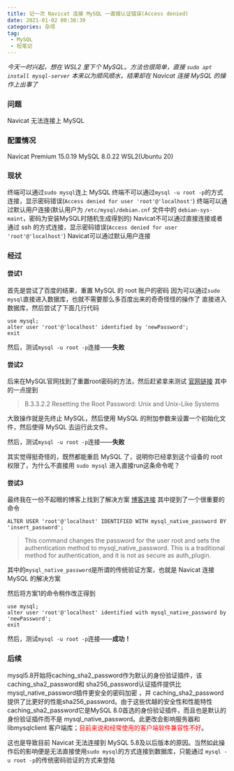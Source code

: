 ```yaml
---
title: 记一次 Navicat 连接 MySQL 一直报认证错误(Access denied)
date: 2021-01-02 00:38:39
categories: 杂项
tag:
 - MySQL
 - 短笔记
---
```


*今天一时兴起，想在 WSL2 里下个 MySQL。方法也很简单，直接 `sudo apt install mysql-server`*
*本来以为顺风顺水，结果却在 Navicat 连接 MySQL 的操作上出事了*

### 问题
Navicat 无法连接上 MySQL

### 配置情况
Navicat Premium 15.0.19
MySQL 8.0.22
WSL2(Ubuntu 20)

### 现状
终端可以通过`sudo mysql`连上 MySQL
终端不可以通过`mysql -u root -p`的方式连接，显示密码错误(`Access denied for user 'root'@'localhost'`)
终端可以通过默认用户连接(默认用户为 `/etc/mysql/debian.cnf` 文件中的 `debian-sys-maint`，密码为安装MySQL时随机生成得到的)
Navicat不可以通过直接连接或者通过 ssh 的方式连接，显示密码错误(`Access denied for user 'root'@'localhost'`)
Navicat可以通过默认用户连接

### 经过
#### 尝试1
首先是尝试了百度的结果，重置 MySQL 的 root 账户的密码
因为可以通过`sudo mysql`直接进入数据库，也就不需要那么多百度出来的奇奇怪怪的操作了
直接进入数据库，然后尝试了下面几行代码
```mysql
use mysql;
alter user 'root'@'localhost' identified by 'newPassword';
exit
```

然后，测试`mysql -u root -p`连接——**失败**

#### 尝试2
后来在MySQL官网找到了重置root密码的方法，然后赶紧拿来测试
[官网链接](https://dev.mysql.com/doc/refman/8.0/en/resetting-permissions.html)
其中的一点提到

> B.3.3.2.2 Resetting the Root Password: Unix and Unix-Like Systems

大致操作就是先终止 MySQL，然后使用 MySQL 的附加参数来设置一个初始化文件，然后使得 MySQL 去运行此文件。

然后，测试`mysql -u root -p`连接——**失败**

其实觉得挺奇怪的，既然都能重启 MySQL 了，说明你已经拿到这个设备的 root 权限了，为什么不直接用 `sudo mysql` 进入直接run这条命令呢？

#### 尝试3
最终我在一份不起眼的博客上找到了解决方案
[博客连接](https://phoenixnap.com/kb/access-denied-for-user-root-localhost)
其中提到了一个很重要的命令
```mysql
ALTER USER 'root'@'localhost' IDENTIFIED WITH mysql_native_password BY 'insert_password';
```

> This command changes the password for the user root and sets the authentication method to mysql_native_password. This is a traditional method for authentication, and it is not as secure as auth_plugin.

其中的`mysql_native_password`是所谓的传统验证方案，也就是 Navicat 连接 MySQL 的解决方案

然后将方案1的命令稍作改正得到
```mysql
use mysql;
alter user 'root'@'localhost' identified with mysql_native_password by 'newPassword';
exit
```

然后，测试`mysql -u root -p`连接——**成功！**

### 后续
mysql5.8开始将caching_sha2_password作为默认的身份验证插件，该caching_sha2_password和 sha256_password认证插件提供比mysql_native_password插件更安全的密码加密 ，并 caching_sha2_password提供了比更好的性能sha256_password。由于这些优越的安全性和性能特性 caching_sha2_password它是MySQL 8.0首选的身份验证插件，而且也是默认的身份验证插件而不是 mysql_native_password。此更改会影响服务器和libmysqlclient 客户端库；<font color=red>目前来说和经常使用的客户端软件兼容性不好</font>。

这也是导致目前 Navicat 无法连接到 MySQL 5.8及以后版本的原因。当然如此操作后的影响便是无法直接使用`sudo mysql`的方式连接到数据库，只能通过 `mysql -u root -p`的传统密码验证的方式来登陆
